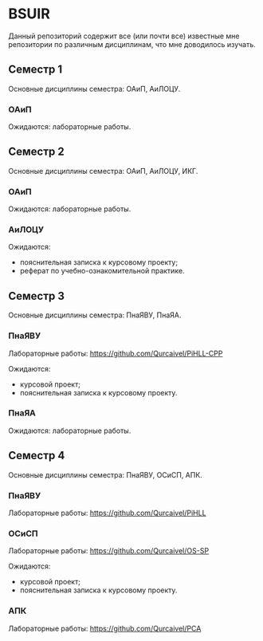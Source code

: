 # BSUIR
Данный репозиторий содержит все (или почти все) известные мне репозитории по различным дисциплинам, что мне доводилось изучать.

## Семестр 1
Основные дисциплины семестра: ОАиП, АиЛОЦУ.
### ОАиП
Ожидаются: лабораторные работы.

## Семестр 2
Основные дисциплины семестра: ОАиП, АиЛОЦУ, ИКГ.
### ОАиП
Ожидаются: лабораторные работы.
### АиЛОЦУ
Ожидаются:
- пояснительная записка к курсовому проекту;
- реферат по учебно-ознакомительной практике.

## Семестр 3
Основные дисциплины семестра: ПнаЯВУ, ПнаЯА.
### ПнаЯВУ
Лабораторные работы: https://github.com/Qurcaivel/PiHLL-CPP

Ожидаются:
- курсовой проект;
- пояснительная записка к курсовому проекту.
### ПнаЯА
Ожидаются: лабораторные работы.

## Семестр 4
Основные дисциплины семестра: ПнаЯВУ, ОСиСП, АПК.
### ПнаЯВУ
Лабораторные работы: https://github.com/Qurcaivel/PiHLL
### ОСиСП
Лабораторные работы: https://github.com/Qurcaivel/OS-SP

Ожидаются:
- курсовой проект;
- пояснительная записка к курсовому проекту.
### АПК
Лабораторные работы: https://github.com/Qurcaivel/PCA
